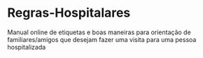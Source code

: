 # Regras-Hospitalares
Manual online de etiquetas e boas maneiras para orientação de familiares/amigos que desejam fazer uma visita para uma pessoa hospitalizada
